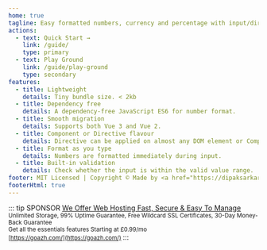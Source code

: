 ```yaml
---
home: true
tagline: Easy formatted numbers, currency and percentage with input/directive mask for Vue.js
actions:
  - text: Quick Start →
    link: /guide/
    type: primary
  - text: Play Ground
    link: /guide/play-ground
    type: secondary
features:
  - title: Lightweight
    details: Tiny bundle size. < 2kb
  - title: Dependency free
    details: A dependency-free JavaScript ES6 for number format.
  - title: Smooth migration
    details: Supports both Vue 3 and Vue 2.
  - title: Component or Directive flavour
    details: Directive can be applied on almost any DOM element or Component.
  - title: Format as you type
    details: Numbers are formatted immediately during input.
  - title: Built-in validation
    details: Check whether the input is within the valid value range.
footer: MIT Licensed | Copyright © Made by <a href="https://dipaksarkar.in/">Dipak Sarkar</a> with ❤️
footerHtml: true
---
```


::: tip SPONSOR
[We Offer Web Hosting Fast, Secure & Easy To Manage](https://goazh.com/) <br>
<small>
Unlimited Storage, 99% Uptime Guarantee, Free Wildcard SSL Certificates, 30-Day Money-Back Guarantee<br>
Get all the essentials features Starting at £0.99/mo<br>
[https://goazh.com/](https://goazh.com/)
</small>
:::
